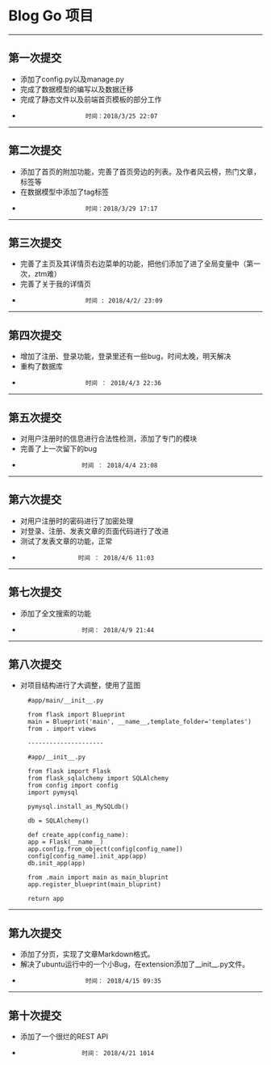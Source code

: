 # Blog Go 项目 #

----------
## 第一次提交 ##

- 添加了config.py以及manage.py
- 完成了数据模型的编写以及数据迁移
- 完成了静态文件以及前端首页模板的部分工作
-                       时间：2018/3/25 22:07

----------

## 第二次提交 ##

- 添加了首页的附加功能，完善了首页旁边的列表。及作者风云榜，热门文章，标签等
- 在数据模型中添加了tag标签
-                       时间：2018/3/29 17:17

----------
## 第三次提交 ##

- 完善了主页及其详情页右边菜单的功能，把他们添加了进了全局变量中（第一次，ztm难）
- 完善了关于我的详情页
-						时间 : 2018/4/2/ 23:09
						
----------
## 第四次提交 ##

- 增加了注册、登录功能，登录里还有一些bug，时间太晚，明天解决
- 重构了数据库
-                       时间 ： 2018/4/3 22:36

----------
## 第五次提交 ##
- 对用户注册时的信息进行合法性检测，添加了专门的模块
- 完善了上一次留下的bug
-                      时间 ： 2018/4/4 23:08
                      
---------
## 第六次提交 ##
- 对用户注册时的密码进行了加密处理
- 对登录、注册、发表文章的页面代码进行了改进
- 测试了发表文章的功能，正常
-                     时间 ： 2018/4/6 11:03
                    
----------
## 第七次提交 ##
- 添加了全文搜索的功能
-                      时间： 2018/4/9 21:44
	
----------
## 第八次提交 ##
- 对项目结构进行了大调整，使用了蓝图
    	
		#app/main/__init__.py
		
    	from flask import Blueprint
    	main = Blueprint('main', __name__,template_folder='templates')
    	from . import views

		---------------------

		#app/__init__.py
		
		from flask import Flask
		from flask_sqlalchemy import SQLAlchemy
		from config import config
		import pymysql
		
		pymysql.install_as_MySQLdb()
		
		db = SQLAlchemy()
		
		def create_app(config_name):
	    app = Flask(__name__)
	    app.config.from_object(config[config_name])
	    config[config_name].init_app(app)
	    db.init_app(app)
	
	    from .main import main as main_bluprint
	    app.register_blueprint(main_bluprint)
	
	    return app

--------------
##  第九次提交 ##
- 添加了分页，实现了文章Markdown格式。
- 解决了ubuntu运行中的一个小Bug，在extension添加了__init__.py文件。
-						时间： 2018/4/15 09:35
						
---------------
## 第十次提交 ##
- 添加了一个很烂的REST API
-                      时间： 2018/4/21 1014